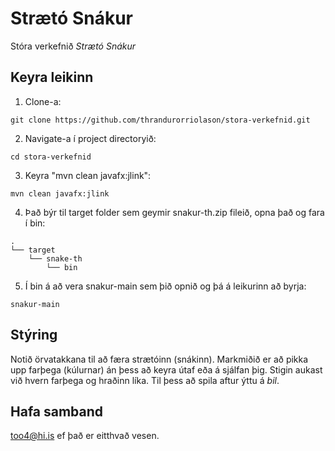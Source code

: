 # Strætó Snákur

Stóra verkefnið *Strætó Snákur*

## Keyra leikinn

1. Clone-a:
```
git clone https://github.com/thrandurorriolason/stora-verkefnid.git
```

2. Navigate-a í project directoryið:
```
cd stora-verkefnid
```

3. Keyra "mvn clean javafx:jlink":
```
mvn clean javafx:jlink
```

4. Það býr til target folder sem geymir snakur-th.zip fileið, opna það og fara í bin:
```
.
└── target
    └── snake-th
        └── bin
```

5. Í bin á að vera snakur-main sem þið opnið og þá á leikurinn að byrja:
```
snakur-main
```


## Stýring
Notið örvatakkana til að færa strætóinn (snákinn). Markmiðið er að pikka upp farþega (kúlurnar) án þess að keyra útaf eða á sjálfan þig. Stigin aukast við hvern farþega og hraðinn líka. Til þess að spila aftur ýttu á *bil*.

## Hafa samband
too4@hi.is ef það er eitthvað vesen.
